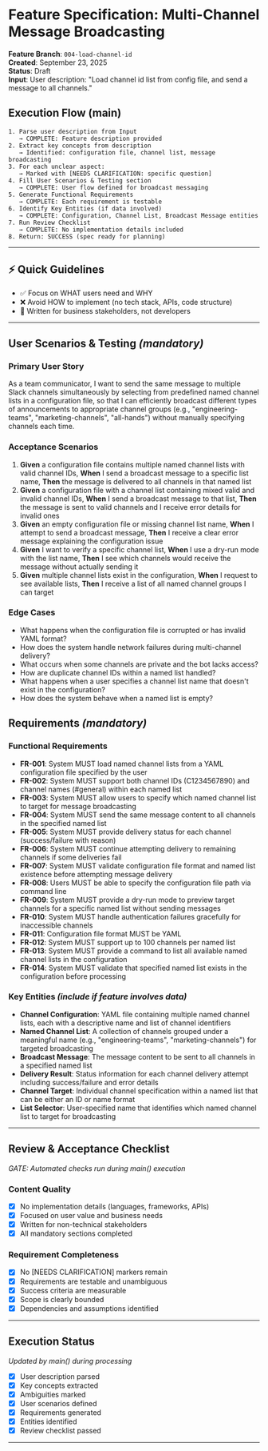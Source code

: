 # Feature Specification: Multi-Channel Message Broadcasting

**Feature Branch**: `004-load-channel-id`  
**Created**: September 23, 2025  
**Status**: Draft  
**Input**: User description: "Load channel id list from config file, and send a message to all channels."

## Execution Flow (main)

```
1. Parse user description from Input
   → COMPLETE: Feature description provided
2. Extract key concepts from description
   → Identified: configuration file, channel list, message broadcasting
3. For each unclear aspect:
   → Marked with [NEEDS CLARIFICATION: specific question]
4. Fill User Scenarios & Testing section
   → COMPLETE: User flow defined for broadcast messaging
5. Generate Functional Requirements
   → COMPLETE: Each requirement is testable
6. Identify Key Entities (if data involved)
   → COMPLETE: Configuration, Channel List, Broadcast Message entities
7. Run Review Checklist
   → COMPLETE: No implementation details included
8. Return: SUCCESS (spec ready for planning)
```

---

## ⚡ Quick Guidelines

- ✅ Focus on WHAT users need and WHY
- ❌ Avoid HOW to implement (no tech stack, APIs, code structure)
- 👥 Written for business stakeholders, not developers

---

## User Scenarios & Testing _(mandatory)_

### Primary User Story

As a team communicator, I want to send the same message to multiple Slack channels simultaneously by selecting from predefined named channel lists in a configuration file, so that I can efficiently broadcast different types of announcements to appropriate channel groups (e.g., "engineering-teams", "marketing-channels", "all-hands") without manually specifying channels each time.

### Acceptance Scenarios

1. **Given** a configuration file contains multiple named channel lists with valid channel IDs, **When** I send a broadcast message to a specific list name, **Then** the message is delivered to all channels in that named list
2. **Given** a configuration file with a channel list containing mixed valid and invalid channel IDs, **When** I send a broadcast message to that list, **Then** the message is sent to valid channels and I receive error details for invalid ones
3. **Given** an empty configuration file or missing channel list name, **When** I attempt to send a broadcast message, **Then** I receive a clear error message explaining the configuration issue
4. **Given** I want to verify a specific channel list, **When** I use a dry-run mode with the list name, **Then** I see which channels would receive the message without actually sending it
5. **Given** multiple channel lists exist in the configuration, **When** I request to see available lists, **Then** I receive a list of all named channel groups I can target

### Edge Cases

- What happens when the configuration file is corrupted or has invalid YAML format?
- How does the system handle network failures during multi-channel delivery?
- What occurs when some channels are private and the bot lacks access?
- How are duplicate channel IDs within a named list handled?
- What happens when a user specifies a channel list name that doesn't exist in the configuration?
- How does the system behave when a named list is empty?

## Requirements _(mandatory)_

### Functional Requirements

- **FR-001**: System MUST load named channel lists from a YAML configuration file specified by the user
- **FR-002**: System MUST support both channel IDs (C1234567890) and channel names (#general) within each named list
- **FR-003**: System MUST allow users to specify which named channel list to target for message broadcasting
- **FR-004**: System MUST send the same message content to all channels in the specified named list
- **FR-005**: System MUST provide delivery status for each channel (success/failure with reason)
- **FR-006**: System MUST continue attempting delivery to remaining channels if some deliveries fail
- **FR-007**: System MUST validate configuration file format and named list existence before attempting message delivery
- **FR-008**: Users MUST be able to specify the configuration file path via command line
- **FR-009**: System MUST provide a dry-run mode to preview target channels for a specific named list without sending messages
- **FR-010**: System MUST handle authentication failures gracefully for inaccessible channels
- **FR-011**: Configuration file format MUST be YAML
- **FR-012**: System MUST support up to 100 channels per named list
- **FR-013**: System MUST provide a command to list all available named channel lists in the configuration
- **FR-014**: System MUST validate that specified named list exists in the configuration before processing

### Key Entities _(include if feature involves data)_

- **Channel Configuration**: YAML file containing multiple named channel lists, each with a descriptive name and list of channel identifiers
- **Named Channel List**: A collection of channels grouped under a meaningful name (e.g., "engineering-teams", "marketing-channels") for targeted broadcasting
- **Broadcast Message**: The message content to be sent to all channels in a specified named list
- **Delivery Result**: Status information for each channel delivery attempt including success/failure and error details
- **Channel Target**: Individual channel specification within a named list that can be either an ID or name format
- **List Selector**: User-specified name that identifies which named channel list to target for broadcasting

---

## Review & Acceptance Checklist

_GATE: Automated checks run during main() execution_

### Content Quality

- [x] No implementation details (languages, frameworks, APIs)
- [x] Focused on user value and business needs
- [x] Written for non-technical stakeholders
- [x] All mandatory sections completed

### Requirement Completeness

- [x] No [NEEDS CLARIFICATION] markers remain
- [x] Requirements are testable and unambiguous
- [x] Success criteria are measurable
- [x] Scope is clearly bounded
- [x] Dependencies and assumptions identified

---

## Execution Status

_Updated by main() during processing_

- [x] User description parsed
- [x] Key concepts extracted
- [x] Ambiguities marked
- [x] User scenarios defined
- [x] Requirements generated
- [x] Entities identified
- [x] Review checklist passed

---
